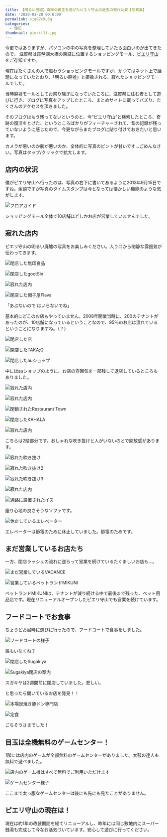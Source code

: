 ```yaml
---
title: 【明るい廃墟】奇跡の再生を遂げたピエリ守山の過去の寂れた姿【写真集】
date: '2020-01-28 00:0:00'
permalink: siq97c9u3g
categories:
  - 雑記
thumbnail: pieri(1).jpg
---
```


今更ではありますが、パソコンの中の写真を整理していたら面白いのが出てきたので。
滋賀県は琵琶湖大橋の東詰に位置するショッピングモール、[ピエリ守山](http://pieri.sc/)をご存知ですか。

現在はたくさんの人で賑わうショッピングモールですが、かつてはネット上で話題になっていたとおり、「明るい廃墟」と揶揄される、寂れたショッピングモールでした。

当時廃墟モールとしてお祭り騒ぎになっていたころに、滋賀県に住む者として遊びに行き、ブログに写真をアップしたところ、まとめサイトに載ってバズり、たくさんのアクセスを頂きました。

そのブログはもう残ってないというのと、今”ピエリ守山”と検索したところ、奇跡の復活をとげた、というところばかりがフィーチャーされて、昔の記録が残っていないように感じたので、今更ながらまたブログに貼り付けておきたいと思います。

カメラが悪いのか腕が悪いのか、全体的に写真のピントが甘いです…ごめんなさい。写真はタップ/クリックで拡大します。

## 店内の状況

僕がピエリ守山へ行ったのは、写真の右下に書いてあるように2013年9月15日ですね。余談ですが写真のタイムスタンプは今となっては懐かしい機能のような気がします。

![フロアガイド](pieri(24).jpg)

ショッピングモール全体で10店舗ほどしかお店が営業していませんでした。


## 寂れた店内

ピエリ守山の明るい廃墟の写真をお楽しみください。入り口から閑静な雰囲気が伝わってきます。

![閉店した無印良品](pieri(2).jpg)

![閉店したgootSin](pieri(3).jpg)

![寂れた店内](pieri(4).jpg)

![閉店した帽子屋Flava](pieri(6).jpg)

「あぶないので はいらないでね」

基本的にどこのお店もやっていません。2008年開業当時に、200のテナントがあったのが、10店舗になっているということなので、95％のお店は潰れているということになりますね。（？）

![閉店した店](pieri(7).jpg)

![閉店したTAKA;Q](pieri(8).jpg)

![閉店したauショップ](pieri(9).jpg)

中にはauショップのように、お店の雰囲気を一部残して退店しているところもありました。

![寂れた店内](pieri(10).jpg)

![寂れた店内](pieri(11).jpg)

![閉鎖されたRestaurant Town](pieri(13).jpg)

![閉店したKAHALA](pieri(14).jpg)

![寂れた店内](pieri(15).jpg)

こちらは2階部分です。おしゃれな吹き抜けと人がいないのとで開放感があります。

![寂れた吹き抜け](pieri(16).jpg)

![寂れた吹き抜け2](pieri(17).jpg)

![寂れた吹き抜け3](pieri(18).jpg)

![寂れた店内](pieri(27).jpg)

![通路に設置されたイス](pieri(25).jpg)

座り心地の良さそうなソファです。

![休止しているエレベーター](pieri(26).jpg)

エレベーターは節電のために休止していました。節電のためです。

## まだ営業しているお店たち

一方、閉店ラッシュの流れに逆らって営業を続けているたくましいお店も…。

![まだ営業しているVACANCE](pieri(5).jpg)

![営業しているペットランドMIKUNI](pieri(12).jpg)

ペットランドMIKUNIは、テナントが減り続ける中で最後まで残った、ペット用品店です。現在リニューアルオープンしたピエリ守山でも営業を続けています。

## フードコートでお食事

ちょうどお昼時に遊びに行ったので、フードコートで食事をしました。

![フードコートの様子](pieri(19).jpg)

誰もいなくね？

![閉店したSugakiya](pieri(22).jpg)

![Sugakiya閉店の案内](pieri(20).jpg)

スガキヤは2週間前に閉店していました。悲しい。

と思ったら開いているお店を発見！！

![本場炭焼き豚ドン専門店](pieri(31).jpg)

![定食](pieri(23).jpg)

ごちそうさまでした！

## 目玉は全機無料のゲームセンター！

1階には店内のゲームが全部無料のゲームセンターがありました。太鼓の達人も無料で遊べました。

![店内のゲーム機はすべて無料でご利用いただけます](pieri(30).jpg)

![ゲームセンター様子](pieri(29).jpg)

ここまで太っ腹なゲームセンターは後にも先にも見たことがありません。

## ピエリ守山の現在は！

現在は約1年の改装期間を経てリニューアルし、昨年には同じ敷地内にスーパー銭湯も完成して今なお活気づいています。安心して遊びに行ってください。
